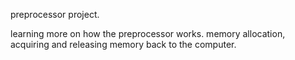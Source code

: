 preprocessor project. 

learning more on how the preprocessor works. memory allocation, acquiring and releasing memory back to the computer. 
